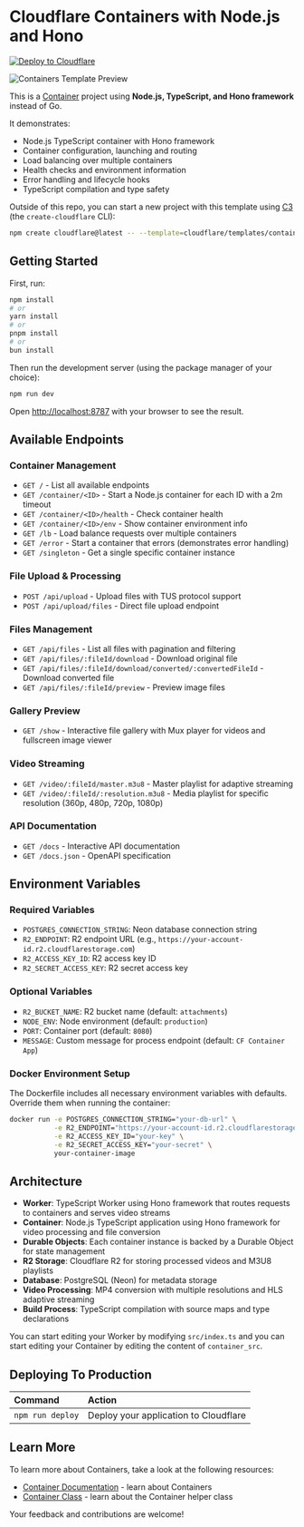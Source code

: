 # Cloudflare Containers with Node.js and Hono

[![Deploy to Cloudflare](https://deploy.workers.cloudflare.com/button)](https://deploy.workers.cloudflare.com/?url=https://github.com/cloudflare/templates/tree/main/containers-template)

![Containers Template Preview](https://imagedelivery.net/_yJ02hpOMj_EnGvsU2aygw/5aba1fb7-b937-46fd-fa67-138221082200/public)

<!-- dash-content-start -->

This is a [Container](https://developers.cloudflare.com/containers/) project using **Node.js, TypeScript, and Hono framework** instead of Go.

It demonstrates:
- Node.js TypeScript container with Hono framework
- Container configuration, launching and routing
- Load balancing over multiple containers
- Health checks and environment information
- Error handling and lifecycle hooks
- TypeScript compilation and type safety

<!-- dash-content-end -->

Outside of this repo, you can start a new project with this template using [C3](https://developers.cloudflare.com/pages/get-started/c3/) (the `create-cloudflare` CLI):

```bash
npm create cloudflare@latest -- --template=cloudflare/templates/containers-template
```

## Getting Started

First, run:

```bash
npm install
# or
yarn install
# or
pnpm install
# or
bun install
```

Then run the development server (using the package manager of your choice):

```bash
npm run dev
```

Open [http://localhost:8787](http://localhost:8787) with your browser to see the result.

## Available Endpoints

### Container Management
- `GET /` - List all available endpoints
- `GET /container/<ID>` - Start a Node.js container for each ID with a 2m timeout
- `GET /container/<ID>/health` - Check container health
- `GET /container/<ID>/env` - Show container environment info
- `GET /lb` - Load balance requests over multiple containers
- `GET /error` - Start a container that errors (demonstrates error handling)
- `GET /singleton` - Get a single specific container instance

### File Upload & Processing
- `POST /api/upload` - Upload files with TUS protocol support
- `POST /api/upload/files` - Direct file upload endpoint

### Files Management
- `GET /api/files` - List all files with pagination and filtering
- `GET /api/files/:fileId/download` - Download original file
- `GET /api/files/:fileId/download/converted/:convertedFileId` - Download converted file
- `GET /api/files/:fileId/preview` - Preview image files

### Gallery Preview
- `GET /show` - Interactive file gallery with Mux player for videos and fullscreen image viewer

### Video Streaming
- `GET /video/:fileId/master.m3u8` - Master playlist for adaptive streaming
- `GET /video/:fileId/:resolution.m3u8` - Media playlist for specific resolution (360p, 480p, 720p, 1080p)

### API Documentation
- `GET /docs` - Interactive API documentation
- `GET /docs.json` - OpenAPI specification

## Environment Variables

### Required Variables

- `POSTGRES_CONNECTION_STRING`: Neon database connection string
- `R2_ENDPOINT`: R2 endpoint URL (e.g., `https://your-account-id.r2.cloudflarestorage.com`)
- `R2_ACCESS_KEY_ID`: R2 access key ID
- `R2_SECRET_ACCESS_KEY`: R2 secret access key

### Optional Variables

- `R2_BUCKET_NAME`: R2 bucket name (default: `attachments`)
- `NODE_ENV`: Node environment (default: `production`)
- `PORT`: Container port (default: `8080`)
- `MESSAGE`: Custom message for process endpoint (default: `CF Container App`)

### Docker Environment Setup

The Dockerfile includes all necessary environment variables with defaults. Override them when running the container:

```bash
docker run -e POSTGRES_CONNECTION_STRING="your-db-url" \
           -e R2_ENDPOINT="https://your-account-id.r2.cloudflarestorage.com" \
           -e R2_ACCESS_KEY_ID="your-key" \
           -e R2_SECRET_ACCESS_KEY="your-secret" \
           your-container-image
```

## Architecture

- **Worker**: TypeScript Worker using Hono framework that routes requests to containers and serves video streams
- **Container**: Node.js TypeScript application using Hono framework for video processing and file conversion
- **Durable Objects**: Each container instance is backed by a Durable Object for state management
- **R2 Storage**: Cloudflare R2 for storing processed videos and M3U8 playlists
- **Database**: PostgreSQL (Neon) for metadata storage
- **Video Processing**: MP4 conversion with multiple resolutions and HLS adaptive streaming
- **Build Process**: TypeScript compilation with source maps and type declarations

You can start editing your Worker by modifying `src/index.ts` and you can start
editing your Container by editing the content of `container_src`.

## Deploying To Production

| Command          | Action                                |
| :--------------- | :------------------------------------ |
| `npm run deploy` | Deploy your application to Cloudflare |

## Learn More

To learn more about Containers, take a look at the following resources:

- [Container Documentation](https://developers.cloudflare.com/containers/) - learn about Containers
- [Container Class](https://github.com/cloudflare/containers) - learn about the Container helper class

Your feedback and contributions are welcome!
